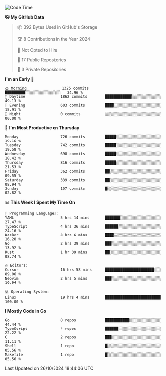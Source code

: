 <!--START_SECTION:waka-->
![Code Time](http://img.shields.io/badge/Code%20Time-910%20hrs%209%20mins-blue)

**🐱 My GitHub Data** 

> 📦 392 Bytes Used in GitHub's Storage 
 > 
> 🏆 8 Contributions in the Year 2024
 > 
> 🚫 Not Opted to Hire
 > 
> 📜 17 Public Repositories 
 > 
> 🔑 3 Private Repositories 
 > 
**I'm an Early 🐤** 

```text
🌞 Morning                1325 commits        █████████░░░░░░░░░░░░░░░░   34.96 % 
🌆 Daytime                1862 commits        ████████████░░░░░░░░░░░░░   49.13 % 
🌃 Evening                603 commits         ████░░░░░░░░░░░░░░░░░░░░░   15.91 % 
🌙 Night                  0 commits           ░░░░░░░░░░░░░░░░░░░░░░░░░   00.00 % 
```
📅 **I'm Most Productive on Thursday** 

```text
Monday                   726 commits         █████░░░░░░░░░░░░░░░░░░░░   19.16 % 
Tuesday                  742 commits         █████░░░░░░░░░░░░░░░░░░░░   19.58 % 
Wednesday                698 commits         █████░░░░░░░░░░░░░░░░░░░░   18.42 % 
Thursday                 816 commits         █████░░░░░░░░░░░░░░░░░░░░   21.53 % 
Friday                   362 commits         ██░░░░░░░░░░░░░░░░░░░░░░░   09.55 % 
Saturday                 339 commits         ██░░░░░░░░░░░░░░░░░░░░░░░   08.94 % 
Sunday                   107 commits         █░░░░░░░░░░░░░░░░░░░░░░░░   02.82 % 
```


📊 **This Week I Spent My Time On** 

```text
💬 Programming Languages: 
YAML                     5 hrs 14 mins       ███████░░░░░░░░░░░░░░░░░░   27.47 % 
TypeScript               4 hrs 36 mins       ██████░░░░░░░░░░░░░░░░░░░   24.16 % 
Docker                   3 hrs 6 mins        ████░░░░░░░░░░░░░░░░░░░░░   16.28 % 
Go                       2 hrs 39 mins       ███░░░░░░░░░░░░░░░░░░░░░░   13.92 % 
Rust                     1 hr 39 mins        ██░░░░░░░░░░░░░░░░░░░░░░░   08.74 % 

🔥 Editors: 
Cursor                   16 hrs 58 mins      ██████████████████████░░░   89.06 % 
Neovim                   2 hrs 5 mins        ███░░░░░░░░░░░░░░░░░░░░░░   10.94 % 

💻 Operating System: 
Linux                    19 hrs 4 mins       █████████████████████████   100.00 % 
```

**I Mostly Code in Go** 

```text
Go                       8 repos             ███████████░░░░░░░░░░░░░░   44.44 % 
TypeScript               4 repos             ██████░░░░░░░░░░░░░░░░░░░   22.22 % 
C                        2 repos             ███░░░░░░░░░░░░░░░░░░░░░░   11.11 % 
Shell                    1 repo              █░░░░░░░░░░░░░░░░░░░░░░░░   05.56 % 
Makefile                 1 repo              █░░░░░░░░░░░░░░░░░░░░░░░░   05.56 % 
```




 Last Updated on 26/10/2024 18:44:06 UTC
<!--END_SECTION:waka-->
